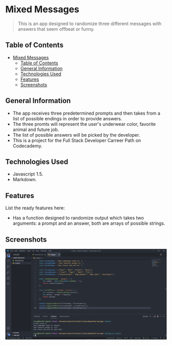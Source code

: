 # Mixed Messages

> This is an app designed to randomize three different messages with answers that seem offbeat or funny.

## Table of Contents

- [Mixed Messages](#mixed-messages)
  - [Table of Contents](#table-of-contents)
  - [General Information](#general-information)
  - [Technologies Used](#technologies-used)
  - [Features](#features)
  - [Screenshots](#screenshots)
<!-- * [License](#license) -->

## General Information

- The app receives three predetermined prompts and then takes from a list of possible endings in order to provide answers.
- The three promts will represent the user's underwear color, favorite animal and future job.
- The list of possible answers will be picked by the developer.
- This is a project for the Full Stack Developer Carreer Path on Codecademy.
<!-- You don't have to answer all the questions - just the ones relevant to your project. -->

## Technologies Used

- Javascript 1.5.
- Markdown.

## Features

List the ready features here:

- Has a function designed to randomize output which takes two arguments: a prompt and an answer, both are arrays of possible strings.

## Screenshots

![screenshot](Images/screenshot.png)
